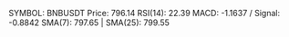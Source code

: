 SYMBOL: BNBUSDT
Price: 796.14
RSI(14): 22.39
MACD: -1.1637 / Signal: -0.8842
SMA(7): 797.65 | SMA(25): 799.55
